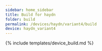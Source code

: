 ```yaml
---
sidebar: home_sidebar
title: Build for haydn
folder: build
permalink: /devices/haydn/variant4/build
device: haydn_variant4
---
```

{% include templates/device_build.md %}
